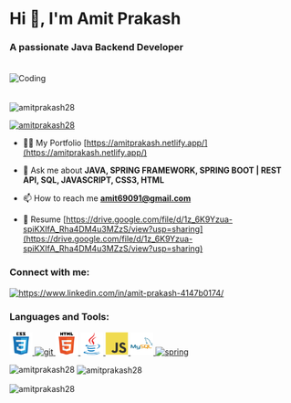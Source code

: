 <h1 align="left">Hi 👋, I'm Amit Prakash</h1>
<h3 align="left">A passionate Java Backend Developer</h3>
<img align="center" alt="Coding" width="400" src ="https://cdn.dribbble.com/users/2012986/screenshots/10836334/image.gif" style="margin: 20px 0">


<p align="left"> <img src="https://komarev.com/ghpvc/?username=amitprakash28&label=Profile%20views&color=0e75b6&style=flat" alt="amitprakash28" /> </p>



<p align="left"> <a href="https://github.com/ryo-ma/github-profile-trophy"><img src="https://github-profile-trophy.vercel.app/?username=amitprakash28" alt="amitprakash28" /></a> </p>

- 👨‍💻 My Portfolio [https://amitprakash.netlify.app/](https://amitprakash.netlify.app/)

- 💬 Ask me about **JAVA, SPRING FRAMEWORK, SPRING BOOT | REST API, SQL, JAVASCRIPT, CSS3, HTML**

- 📫 How to reach me **amit69091@gmail.com**

- 📄 Resume [https://drive.google.com/file/d/1z_6K9Yzua-spiKXIfA_Rha4DM4u3MZzS/view?usp=sharing](https://drive.google.com/file/d/1z_6K9Yzua-spiKXIfA_Rha4DM4u3MZzS/view?usp=sharing)

<h3 align="left">Connect with me:</h3>
<p align="left">
<a href="https://www.linkedin.com/in/amit-prakash-4147b0174/" target="_blank"><img align="center" src="https://raw.githubusercontent.com/rahuldkjain/github-profile-readme-generator/master/src/images/icons/Social/linked-in-alt.svg" alt="https://www.linkedin.com/in/amit-prakash-4147b0174/" height="30" width="40" /></a>
</p>

<h3 align="left">Languages and Tools:</h3>
<p align="left"> <a href="https://www.w3schools.com/css/" target="_blank" rel="noreferrer"> <img src="https://raw.githubusercontent.com/devicons/devicon/master/icons/css3/css3-original-wordmark.svg" alt="css3" width="40" height="40"/> </a> <a href="https://git-scm.com/" target="_blank" rel="noreferrer"> <img src="https://www.vectorlogo.zone/logos/git-scm/git-scm-icon.svg" alt="git" width="40" height="40"/> </a> <a href="https://www.w3.org/html/" target="_blank" rel="noreferrer"> <img src="https://raw.githubusercontent.com/devicons/devicon/master/icons/html5/html5-original-wordmark.svg" alt="html5" width="40" height="40"/> </a> <a href="https://www.java.com" target="_blank" rel="noreferrer"> <img src="https://raw.githubusercontent.com/devicons/devicon/master/icons/java/java-original.svg" alt="java" width="40" height="40"/> </a> <a href="https://developer.mozilla.org/en-US/docs/Web/JavaScript" target="_blank" rel="noreferrer"> <img src="https://raw.githubusercontent.com/devicons/devicon/master/icons/javascript/javascript-original.svg" alt="javascript" width="40" height="40"/> </a> <a href="https://www.mysql.com/" target="_blank" rel="noreferrer"> <img src="https://raw.githubusercontent.com/devicons/devicon/master/icons/mysql/mysql-original-wordmark.svg" alt="mysql" width="40" height="40"/> </a> <a href="https://spring.io/" target="_blank" rel="noreferrer"> <img src="https://www.vectorlogo.zone/logos/springio/springio-icon.svg" alt="spring" width="40" height="40"/> </a> </p>

<p><img align="left" src="https://github-readme-stats.vercel.app/api/top-langs?username=amitprakash28&show_icons=true&locale=en&layout=compact" alt="amitprakash28" /></p>

<p>&nbsp;<img align="center" src="https://github-readme-stats.vercel.app/api?username=amitprakash28&show_icons=true&locale=en" alt="amitprakash28" /></p>

<p><img align="center" src="https://github-readme-streak-stats.herokuapp.com/?user=amitprakash28&" alt="amitprakash28" /></p>

